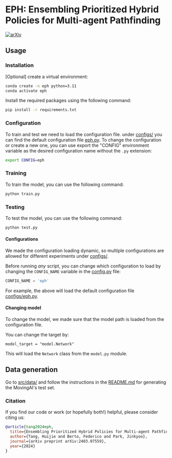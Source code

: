 # EPH: Ensembling Prioritized Hybrid Policies for Multi-agent Pathfinding

[![arXiv](https://img.shields.io/badge/arXiv-2403.07559-b31b1b.svg)](https://arxiv.org/abs/2403.07559)


## Usage

### Installation

[Optional] create a virtual environment:
```bash
conda create -n eph python=3.11
conda activate eph
```

Install the required packages using the following command:
```bash
pip install -r requirements.txt
```

### Configuration
To train and test we need to load the configuration file. under [configs/](configs/) you can find the default configuration file [eph.py](configs/eph.py). To change the configuration or create a new one, you can use export the "CONFIG" environment variable as the desired configuration name without the `.py` extension:
```bash
export CONFIG=eph
```

### Training
To train the model, you can use the following command:
```bash
python train.py
```


### Testing
To test the model, you can use the following command:
```bash
python test.py
```

#### Configurations
We made the configuration loading dynamic, so multiple configurations are allowed for different experiments under [configs/](configs/).

Before running _any_ script, you can change which configuration to load by changing the `CONFIG_NAME` variable in the [config.py](config.py) file:
```python
CONFIG_NAME = 'eph'
```
For example, the above will load the default configuration file [configs/eph.py](configs/eph.py).



#### Changing model
To change the model, we made sure that the model path is loaded from the configuration file.

You can change the target by:
```
model_target = "model.Network"
```

This will load the `Network` class from the `model.py` module.

## Data generation
Go to [src/data/](src/data/) and follow the instructions in the [README.md](src/data/README.md) for generating the MovingAI's test set.


### Citation

If you find our code or work (or hopefully both!) helpful, please consider citing us:

```bibtex
@article{tang2024eph,
  title={Ensembling Prioritized Hybrid Policies for Multi-agent Pathfinding},
  author={Tang, Huijie and Berto, Federico and Park, Jinkyoo},
  journal={arXiv preprint arXiv:2403.07559},
  year={2024}
}
```